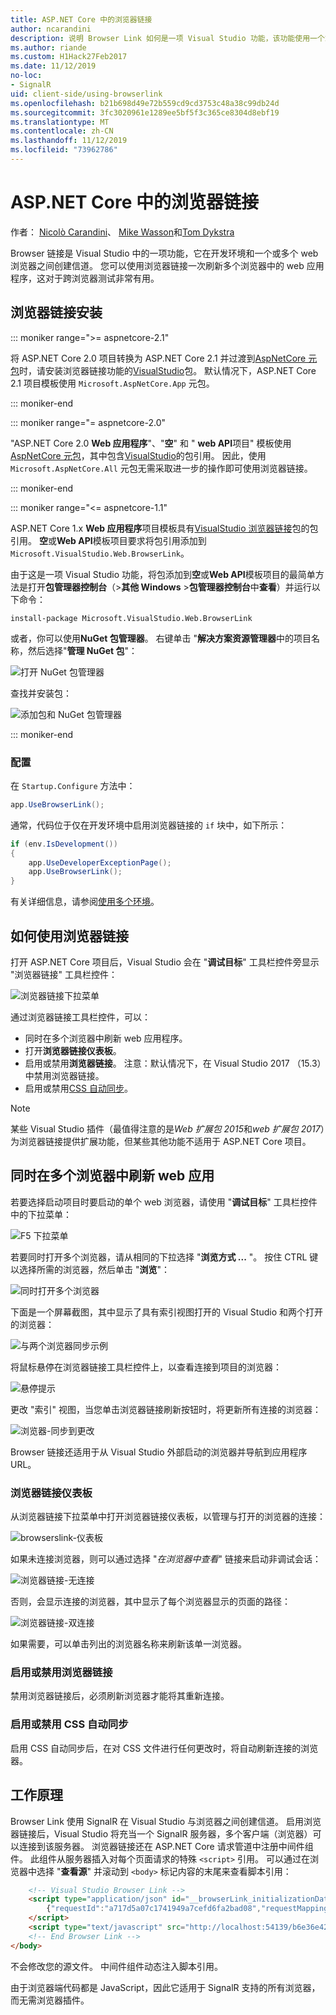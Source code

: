 ```yaml
---
title: ASP.NET Core 中的浏览器链接
author: ncarandini
description: 说明 Browser Link 如何是一项 Visual Studio 功能，该功能使用一个或多个 web 浏览器链接开发环境。
ms.author: riande
ms.custom: H1Hack27Feb2017
ms.date: 11/12/2019
no-loc:
- SignalR
uid: client-side/using-browserlink
ms.openlocfilehash: b21b698d49e72b559cd9cd3753c48a38c99db24d
ms.sourcegitcommit: 3fc3020961e1289ee5bf5f3c365ce8304d8ebf19
ms.translationtype: MT
ms.contentlocale: zh-CN
ms.lasthandoff: 11/12/2019
ms.locfileid: "73962786"
---
```

# <a name="browser-link-in-aspnet-core"></a>ASP.NET Core 中的浏览器链接

作者： [Nicolò Carandini](https://github.com/ncarandini)、 [Mike Wasson](https://github.com/MikeWasson)和[Tom Dykstra](https://github.com/tdykstra)

Browser 链接是 Visual Studio 中的一项功能，它在开发环境和一个或多个 web 浏览器之间创建信道。 您可以使用浏览器链接一次刷新多个浏览器中的 web 应用程序，这对于跨浏览器测试非常有用。

## <a name="browser-link-setup"></a>浏览器链接安装

::: moniker range=">= aspnetcore-2.1"

将 ASP.NET Core 2.0 项目转换为 ASP.NET Core 2.1 并过渡到[AspNetCore 元包](xref:fundamentals/metapackage-app)时，请安装浏览器链接功能的[VisualStudio](https://www.nuget.org/packages/Microsoft.VisualStudio.Web.BrowserLink/)包。 默认情况下，ASP.NET Core 2.1 项目模板使用 `Microsoft.AspNetCore.App` 元包。

::: moniker-end

::: moniker range="= aspnetcore-2.0"

"ASP.NET Core 2.0 **Web 应用程序**"、"**空**" 和 " **web API**项目" 模板使用[AspNetCore 元包](xref:fundamentals/metapackage)，其中包含[VisualStudio](https://www.nuget.org/packages/Microsoft.VisualStudio.Web.BrowserLink/)的包引用。 因此，使用 `Microsoft.AspNetCore.All` 元包无需采取进一步的操作即可使用浏览器链接。

::: moniker-end

::: moniker range="<= aspnetcore-1.1"

ASP.NET Core 1.x **Web 应用程序**项目模板具有[VisualStudio 浏览器链接](https://www.nuget.org/packages/Microsoft.VisualStudio.Web.BrowserLink/)包的包引用。 **空**或**Web API**模板项目要求将包引用添加到 `Microsoft.VisualStudio.Web.BrowserLink`。

由于这是一项 Visual Studio 功能，将包添加到**空**或**Web API**模板项目的最简单方法是打开**包管理器控制台**（>**其他 Windows** >**包管理器控制台**中**查看**）并运行以下命令：

```console
install-package Microsoft.VisualStudio.Web.BrowserLink
```

或者，你可以使用**NuGet 包管理器**。 右键单击 "**解决方案资源管理器**中的项目名称，然后选择"**管理 NuGet 包**"：

![打开 NuGet 包管理器](using-browserlink/_static/open-nuget-package-manager.png)

查找并安装包：

![添加包和 NuGet 包管理器](using-browserlink/_static/add-package-with-nuget-package-manager.png)

::: moniker-end

### <a name="configuration"></a>配置

在 `Startup.Configure` 方法中：

```csharp
app.UseBrowserLink();
```

通常，代码位于仅在开发环境中启用浏览器链接的 `if` 块中，如下所示：

```csharp
if (env.IsDevelopment())
{
    app.UseDeveloperExceptionPage();
    app.UseBrowserLink();
}
```

有关详细信息，请参阅[使用多个环境](xref:fundamentals/environments)。

## <a name="how-to-use-browser-link"></a>如何使用浏览器链接

打开 ASP.NET Core 项目后，Visual Studio 会在 "**调试目标**" 工具栏控件旁显示 "浏览器链接" 工具栏控件：

![浏览器链接下拉菜单](using-browserlink/_static/browserLink-dropdown-menu.png)

通过浏览器链接工具栏控件，可以：

* 同时在多个浏览器中刷新 web 应用程序。
* 打开**浏览器链接仪表板**。
* 启用或禁用**浏览器链接**。 注意：默认情况下，在 Visual Studio 2017 （15.3）中禁用浏览器链接。
* 启用或禁用[CSS 自动同步](#enable-or-disable-css-auto-sync)。

> [!NOTE]
> 某些 Visual Studio 插件（最值得注意的是*Web 扩展包 2015*和*web 扩展包 2017*）为浏览器链接提供扩展功能，但某些其他功能不适用于 ASP.NET Core 项目。

## <a name="refresh-the-web-app-in-several-browsers-at-once"></a>同时在多个浏览器中刷新 web 应用

若要选择启动项目时要启动的单个 web 浏览器，请使用 "**调试目标**" 工具栏控件中的下拉菜单：

![F5 下拉菜单](using-browserlink/_static/debug-target-dropdown-menu.png)

若要同时打开多个浏览器，请从相同的下拉选择 "**浏览方式 ...** "。 按住 CTRL 键以选择所需的浏览器，然后单击 "**浏览**"：

![同时打开多个浏览器](using-browserlink/_static/open-many-browsers-at-once.png)

下面是一个屏幕截图，其中显示了具有索引视图打开的 Visual Studio 和两个打开的浏览器：

![与两个浏览器同步示例](using-browserlink/_static/sync-with-two-browsers-example.png)

将鼠标悬停在浏览器链接工具栏控件上，以查看连接到项目的浏览器：

![悬停提示](using-browserlink/_static/hoover-tip.png)

更改 "索引" 视图，当您单击浏览器链接刷新按钮时，将更新所有连接的浏览器：

![浏览器-同步到更改](using-browserlink/_static/browsers-sync-to-changes.png)

Browser 链接还适用于从 Visual Studio 外部启动的浏览器并导航到应用程序 URL。

### <a name="the-browser-link-dashboard"></a>浏览器链接仪表板

从浏览器链接下拉菜单中打开浏览器链接仪表板，以管理与打开的浏览器的连接：

![browserslink-仪表板](using-browserlink/_static/open-browserlink-dashboard.png)

如果未连接浏览器，则可以通过选择 "*在浏览器中查看*" 链接来启动非调试会话：

![浏览器链接-无连接](using-browserlink/_static/browserlink-dashboard-no-connections.png)

否则，会显示连接的浏览器，其中显示了每个浏览器显示的页面的路径：

![浏览器链接-双连接](using-browserlink/_static/browserlink-dashboard-two-connections.png)

如果需要，可以单击列出的浏览器名称来刷新该单一浏览器。

### <a name="enable-or-disable-browser-link"></a>启用或禁用浏览器链接

禁用浏览器链接后，必须刷新浏览器才能将其重新连接。

### <a name="enable-or-disable-css-auto-sync"></a>启用或禁用 CSS 自动同步

启用 CSS 自动同步后，在对 CSS 文件进行任何更改时，将自动刷新连接的浏览器。

## <a name="how-it-works"></a>工作原理

Browser Link 使用 SignalR 在 Visual Studio 与浏览器之间创建信道。 启用浏览器链接后，Visual Studio 将充当一个 SignalR 服务器，多个客户端（浏览器）可以连接到该服务器。 浏览器链接还在 ASP.NET Core 请求管道中注册中间件组件。 此组件从服务器插入对每个页面请求的特殊 `<script>` 引用。 可以通过在浏览器中选择 "**查看源**" 并滚动到 `<body>` 标记内容的末尾来查看脚本引用：

```html
    <!-- Visual Studio Browser Link -->
    <script type="application/json" id="__browserLink_initializationData">
        {"requestId":"a717d5a07c1741949a7cefd6fa2bad08","requestMappingFromServer":false}
    </script>
    <script type="text/javascript" src="http://localhost:54139/b6e36e429d034f578ebccd6a79bf19bf/browserLink" async="async"></script>
    <!-- End Browser Link -->
</body>
```

不会修改您的源文件。 中间件组件动态注入脚本引用。

由于浏览器端代码都是 JavaScript，因此它适用于 SignalR 支持的所有浏览器，而无需浏览器插件。
